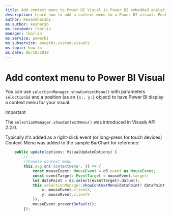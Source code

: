 ```yaml
---
title: Add context menu to Power BI Visual in Power BI embedded analytics for better embedded BI insights
description: Learn how to add a context menu to a Power BI visual. Enable better embedded BI insights using Power BI embedded analytics.
author: KesemSharabi
ms.author: kesharab
ms.reviewer: rkarlin
manager: rkarlin
ms.service: powerbi
ms.subservice: powerbi-custom-visuals
ms.topic: how-to
ms.date: 06/18/2019
---
```


# Add context menu to Power BI Visual

You can use `selectionManager.showContextMenu()` with parameters `selectionId` and a position (as an `{x:, y:}` object) to have Power BI display a context menu for your visual.

> [!IMPORTANT]
> The `selectionManager.showContextMenu()` was introduced in Visuals API 2.2.0.

Typically it's added as a right-click event (or long-press for touch devices)
Context-Menu was added to the sample BarChart for reference:

```typescript
    public update(options: VisualUpdateOptions) {
        //...
        //handle context menu
        this.svg.on('contextmenu', () => {
            const mouseEvent: MouseEvent = d3.event as MouseEvent;
            const eventTarget: EventTarget = mouseEvent.target;
            let dataPoint = d3.select(eventTarget).datum();
            this.selectionManager.showContextMenu(dataPoint? dataPoint.selectionId : {}, {
                x: mouseEvent.clientX,
                y: mouseEvent.clientY
            });
            mouseEvent.preventDefault();
        });
```
